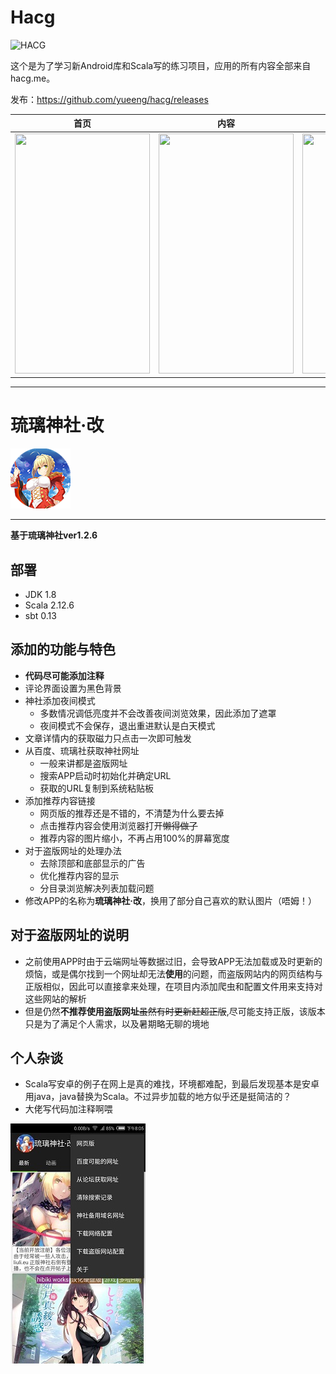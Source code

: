# Hacg

![HACG](https://raw.githubusercontent.com/yueeng/hacg/master/app/src/main/res/mipmap-xxxhdpi/ic_launcher.png)

这个是为了学习新Android库和Scala写的练习项目，应用的所有内容全部来自hacg.me。

发布：https://github.com/yueeng/hacg/releases

|首页 | 内容 | 评论|
|----|----|----|
|<img src="https://cloud.githubusercontent.com/assets/4374375/8587179/e53cab82-262a-11e5-8edf-da067e7e4494.png" width=216 height=384 />|<img src="https://cloud.githubusercontent.com/assets/4374375/8587180/e540b1c8-262a-11e5-91c9-ded4d0a94d93.png" width=216 height=384 />|<img src="https://cloud.githubusercontent.com/assets/4374375/8587178/e4f8ade2-262a-11e5-9734-e227a09f034d.png" width=216 height=384 />|

***
# 琉璃神社·改

![HACG](https://github.com/TunerRed/hacg/blob/tunerred/app/src/main/res/mipmap-xhdpi/ic_launcher.png?raw=true)
***
__基于琉璃神社ver1.2.6__

## 部署
- JDK 1.8
- Scala 2.12.6
- sbt 0.13

## 添加的功能与特色
- **代码尽可能添加注释**
- 评论界面设置为黑色背景
- 神社添加夜间模式
    - 多数情况调低亮度并不会改善夜间浏览效果，因此添加了遮罩
    - 夜间模式不会保存，退出重进默认是白天模式
- 文章详情内的获取磁力只点击一次即可触发
- 从百度、琉璃社获取神社网址
    - 一般来讲都是盗版网址
    - 搜索APP启动时初始化并确定URL
    - 获取的URL复制到系统粘贴板
- 添加推荐内容链接
    - 网页版的推荐还是不错的，不清楚为什么要去掉
    - 点击推荐内容会使用浏览器打开~~懒得做了~~
    - 推荐内容的图片缩小，不再占用100%的屏幕宽度
- 对于盗版网址的处理办法
    - 去除顶部和底部显示的广告
    - 优化推荐内容的显示
    - 分目录浏览解决列表加载问题
- 修改APP的名称为**琉璃神社·改**，换用了部分自己喜欢的默认图片（唔姆！）

## 对于盗版网址的说明
- 之前使用APP时由于云端网址等数据过旧，会导致APP无法加载或及时更新的烦恼，或是偶尔找到一个网址却无法**使用**的问题，而盗版网站内的网页结构与正版相似，因此可以直接拿来处理，在项目内添加爬虫和配置文件用来支持对这些网站的解析
- 但是仍然**不推荐使用盗版网址**~~虽然有时更新赶超正版~~,尽可能支持正版，该版本只是为了满足个人需求，以及暑期略无聊的境地


## 个人杂谈
- Scala写安卓的例子在网上是真的难找，环境都难配，到最后发现基本是安卓用java，java替换为Scala。不过异步加载的地方似乎还是挺简洁的？
- 大佬写代码加注释啊喂
<img src="https://github.com/TunerRed/hacg/blob/tunerred/screenshot.jpg?raw=true" width=216 height=384 />
